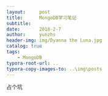 ```yaml
---
layout:     post
title:      MongoDB学习笔记
subtitle:   
date:       2018-2-7
author:     yunzhs
header-img: img/Dyanna the Luna.jpg
catalog: true
tags:
    - MongoDB
typora-root-url: ..
typora-copy-images-to: ..\img\posts
---
```


占个坑

